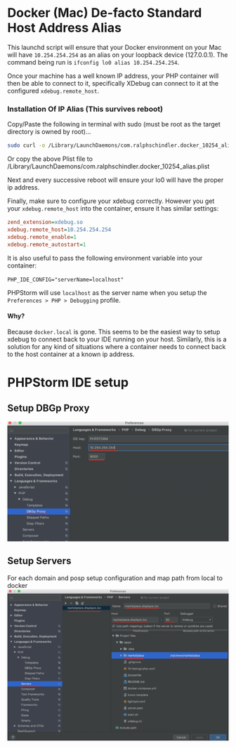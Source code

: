 # Docker (Mac) De-facto Standard Host Address Alias

This launchd script will ensure that your Docker environment on your Mac will have `10.254.254.254` as an alias on your loopback device (127.0.0.1).  The command being run is `ifconfig lo0 alias 10.254.254.254`.

Once your machine has a well known IP address, your PHP container will then be able to connect to it, specifically XDebug can connect to it at the configured `xdebug.remote_host`.

### Installation Of IP Alias (This survives reboot)

Copy/Paste the following in terminal with sudo (must be root as the target directory is owned by root)...

```bash
sudo curl -o /Library/LaunchDaemons/com.ralphschindler.docker_10254_alias.plist https://gist.githubusercontent.com/ralphschindler/535dc5916ccbd06f53c1b0ee5a868c93/raw/com.ralphschindler.docker_10254_alias.plist
```

Or copy the above Plist file to /Library/LaunchDaemons/com.ralphschindler.docker_10254_alias.plist

Next and every successive reboot will ensure your lo0 will have the proper ip address.

Finally, make sure to configure your xdebug correctly.  However you get your `xdebug.remote_host` into the container, ensure it has similar settings:

```ini
zend_extension=xdebug.so
xdebug.remote_host=10.254.254.254
xdebug.remote_enable=1
xdebug.remote_autostart=1
```

It is also useful to pass the following environment variable into your container:

`PHP_IDE_CONFIG="serverName=localhost"`

PHPStorm will use `localhost` as the server name when you setup the `Preferences > PHP > Debugging` profile.

#### Why?

Because `docker.local` is gone. This seems to be the easiest way to setup xdebug to connect back to your IDE running on your host.  Similarly, this is a solution for any kind of situations where a container needs to connect back to the host container at a known ip address.

# PHPStorm IDE setup
## Setup DBGp Proxy
![DBGp Proxy](https://raw.githubusercontent.com/SunDrop/docker-xdebug-docs/master/phpstorm-dbg-proxy.png)
## Setup Servers
For each domain and posp setup configuration and map path from local to docker
![Servers](https://raw.githubusercontent.com/SunDrop/docker-xdebug-docs/master/phpstorm-servers.png)